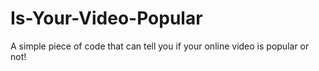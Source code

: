 # Is-Your-Video-Popular
A simple piece of code that can tell you if your online video is popular or not!